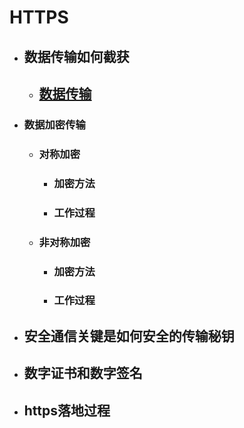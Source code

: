 # HTTPS

* ## 数据传输如何截获

  * ## [数据传输](/network-protocol/chapter0.md)
* ### 数据加密传输

  * ### 对称加密

    * ### 加密方法
    * ### 工作过程
  * ### 非对称加密

    * ### 加密方法
    * ### 工作过程
* ## 安全通信关键是如何安全的传输秘钥
* ## 数字证书和数字签名

* ## https落地过程



